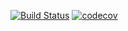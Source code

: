 [![Build Status](https://travis-ci.org/terrasan111/eshegay.svg?branch=master)](https://travis-ci.org/terrasan111/eshegay)
[![codecov](https://codecov.io/gh/terrasan111/eshegay/branch/master/graph/badge.svg)](https://codecov.io/gh/terrasan111/eshegay)
